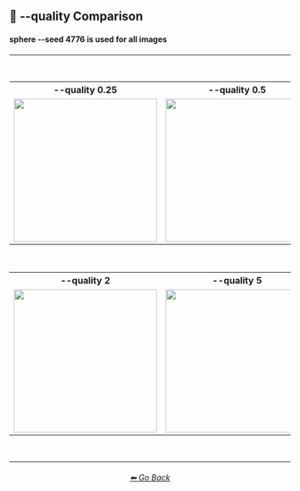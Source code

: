 <h2>💎 --quality Comparison</h2>
<h4><b>sphere --seed 4776</b> is used for all images</h4>

<hr><!--------------->

<br>

<div align="center">

<table>
    <tr align=center valign=middle>
        <th>--quality 0.25</th>
        <th>--quality 0.5</th>
        <th>--quality 1</th>
    </tr>
    <tr align=center valign=middle>
        <td>
            <img src="https://raw.githubusercontent.com/willwulfken/MidJourney-Styles-and-Keywords-Reference/main/Images/Summary%20Images%20(MJ%20Version%203)/Quality_Comparison/sphere_--quality_0.25.png?raw=true" width="256" />
        </td>
        <td>
            <img src="https://raw.githubusercontent.com/willwulfken/MidJourney-Styles-and-Keywords-Reference/main/Images/Summary%20Images%20(MJ%20Version%203)/Quality_Comparison/sphere_--quality_0.5.png?raw=true" width="256" />
        </td>
        <td>
            <img src="https://raw.githubusercontent.com/willwulfken/MidJourney-Styles-and-Keywords-Reference/main/Images/Summary%20Images%20(MJ%20Version%203)/Quality_Comparison/sphere_--quality_1.png?raw=true" width="256" />
        </td>
    </tr>
</table>

<br>

<table>
    <tr align=center valign=middle>
        <th>--quality 2</th>
        <th>--quality 5</th>
    </tr>
    <tr align=center valign=middle>
        <td>
            <img src="https://raw.githubusercontent.com/willwulfken/MidJourney-Styles-and-Keywords-Reference/main/Images/Summary%20Images%20(MJ%20Version%203)/Quality_Comparison/sphere_--quality_2.png?raw=true" width="256" />
        </td>
        <td>
            <img src="https://raw.githubusercontent.com/willwulfken/MidJourney-Styles-and-Keywords-Reference/main/Images/Summary%20Images%20(MJ%20Version%203)/Quality_Comparison/sphere_--quality_5.png?raw=true" width="256" />
        </td>
    </tr>
</table>

<div>

<br>

<hr><!--------------->
<div align="center">
<h6><a href="https://github.com/willwulfken/MidJourney-Styles-and-Keywords-Reference/blob/main/README.md">⬅ Go Back</a></h6>
</div>